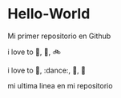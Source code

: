 # Hello-World

Mi primer repositorio en Github

i love to :running:, :icecream:, :bike:

i love to :dog:, :dance:, :pie:, :cake:

mi ultima linea en mi repositorio
